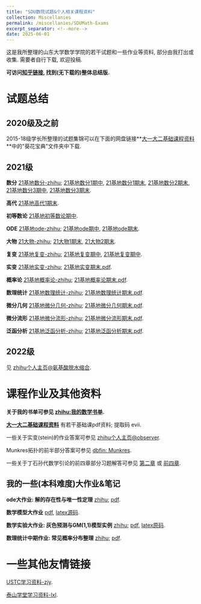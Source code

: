 ```yaml
---
title: "SDU数院试题&个人相关课程资料"
collection: Miscellanies
permalink: /miscellanies/SDUMath-Exams
excerpt_separator: <!--more-->
date: 2025-06-01
---
```

这是我所整理的山东大学数学学院的若干试题和一些作业等资料, 部分由我打出或收集. 需要者自行下载, 欢迎投稿.
<!--more-->

**可访问[知乎链接](https://zhuanlan.zhihu.com/p/616176249), 找到(无下载的)整体总结版.**

# 试题总结

## 2020级及之前

2015-18级学长所整理的试题集锦可以在下面的网盘链接**[大一大二基础课程资料](https://pan.baidu.com/s/1DTeDLjlnrVFrVbVNxAjQQg?pwd=evii#list/path=%2F)**中的"葵花宝典"文件夹中下载.

## 2021级

**数分** 
[21基地数分-zhihu](https://zhuanlan.zhihu.com/p/608036069); 
[21基地数分1期中](https://NicolasKeng.github.io/exams/21基地数分1期中.pdf), 
[21基地数分1期末](https://NicolasKeng.github.io/exams/21基地数分1期末.pdf), 
[21基地数分2期末](https://NicolasKeng.github.io/exams/21基地数分2期末.pdf), 
[21基地数分3期中](https://NicolasKeng.github.io/exams/21基地数分3期中.pdf), 
[21基地数分3期末](https://NicolasKeng.github.io/exams/21基地数分3期末.pdf).

**高代** 
[21基地高代1期末](https://NicolasKeng.github.io/exams/21基地高代1期末.pdf).

**初等数论** 
[21基地初等数论期中](https://NicolasKeng.github.io/exams/21基地初等数论期中.pdf).

**ODE** 
[21基地ode-zhihu](https://zhuanlan.zhihu.com/p/608040718); 
[21基地ode期中](https://NicolasKeng.github.io/exams/21基地ode期中.pdf), 
[21基地ode期末](https://NicolasKeng.github.io/exams/21基地ode期末.pdf).

**大物** 
[21大物-zhihu](https://zhuanlan.zhihu.com/p/657257557); 
[21大物1期末](https://NicolasKeng.github.io/exams/21大物1期末.pdf), 
[21大物2期末](https://NicolasKeng.github.io/exams/21大物2期末.pdf).

**复变** 
[21基地复变-zhihu](https://zhuanlan.zhihu.com/p/608041184); 
[21基地复变期中](https://NicolasKeng.github.io/exams/21基地复变期中.pdf), 
[21基地复变期中](https://NicolasKeng.github.io/exams/21基地复变期末.pdf).

**实变** 
[21基地实变-zhihu](https://zhuanlan.zhihu.com/p/639659933); 
[21基地实变期末.pdf](https://NicolasKeng.github.io/exams/21基地实变期末.pdf).

**概率论** 
[21基地概率论-zhihu](https://zhuanlan.zhihu.com/p/639667478); 
[21基地概率论期末.pdf](https://NicolasKeng.github.io/exams/21基地概率论期末.pdf).

**数理统计** 
[21基地数理统计-zhihu](https://zhuanlan.zhihu.com/p/639669183); 
[21基地数理统计期末.pdf](https://NicolasKeng.github.io/exams/21基地数理统计期末.pdf).

**微分几何** 
[21基地微分几何-zhihu](); 
[21基地微分几何期末.pdf](https://NicolasKeng.github.io/exams/21基地微分几何期末.pdf).

**微分流形** 
[21基地微分流形-zhihu](); 
[21基地微分流形期末.pdf](https://NicolasKeng.github.io/exams/21基地微分流形期末.pdf).

**泛函分析** 
[21基地泛函分析-zhihu](); 
[21基地泛函分析期末.pdf](https://NicolasKeng.github.io/exams/21基地泛函分析期末.pdf).

## 2022级

见 [zhihu个人主页@氨基酸脱水缩合](https://www.zhihu.com/people/an-ji-suan-tuo-shui-suo-he-81).

# 课程作业及其他资料

**关于我的书单可参见 [zhihu:我的数学书单](https://zhuanlan.zhihu.com/p/571443580).**

**[大一大二基础课程资料](https://pan.baidu.com/s/1DTeDLjlnrVFrVbVNxAjQQg?pwd=evii#list/path=%2F)**
有若干基础课pdf资料; 提取码 evii.

一些关于实变(stein)的作业答案可参见 [zhihu个人主页@observer](https://www.zhihu.com/people/nu-ma-zhi-an-bu).

Munkres拓扑的前半部分答案可参见 [dbfin: Munkres](https://dbfin.com/topology/munkres/).

一些关于丁石孙代数学引论的前四章部分习题解答可参见 
[第二章](https://zhuanlan.zhihu.com/p/615291290) 或 [前四章](https://zhuanlan.zhihu.com/p/619645312).

## 我的一些(本科难度)大作业&笔记

**ode大作业: 解的存在性与唯一性定理** 
[zhihu](https://zhuanlan.zhihu.com/p/595452043); 
[pdf](https://NicolasKeng.github.io/homeworks/ode大作业.pdf).

**数学模型大作业** 
[pdf](https://NicolasKeng.github.io/homeworks/数学模型大作业.pdf), 
[latex源码](https://NicolasKeng.github.io/homeworks/数学模型大作业.zip).

**数学实验大作业: 灰色预测与GM(1,1)模型实例** 
[zhihu](https://zhuanlan.zhihu.com/p/632844959); 
[pdf](https://NicolasKeng.github.io/homeworks/数学实验大作业.pdf), 
[latex原码](https://NicolasKeng.github.io/homeworks/数学实验大作业.zip).

**数理统计中期作业: 常见概率分布整理** 
[zhihu](https://zhuanlan.zhihu.com/p/666640239); 
[pdf](https://NicolasKeng.github.io/exams/homeworks/数理统计中期作业.pdf).

# 一些其他友情链接

[USTC学习资料-zjy](https://www.zhangjy9610.me/USTCdata.html).

[泰山学堂学习资料-lxl](https://dvlxlwz.github.io/SDUTaishanMathLxl.github.io/).
